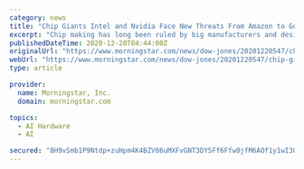 ```yaml
---
category: news
title: "Chip Giants Intel and Nvidia Face New Threats From Amazon to Google to Apple"
excerpt: "Chip making has long been ruled by big manufacturers and design houses such as Intel Corp., Advanced Micro Devices Inc. and graphics-chip maker Nvidia Corp. Now Amazon.com Inc., Microsoft Corp. and Google are getting into the game in the hunt for improved performance and lower costs,"
publishedDateTime: 2020-12-20T04:44:00Z
originalUrl: "https://www.morningstar.com/news/dow-jones/20201220547/chip-giants-intel-and-nvidia-face-new-threats-from-amazon-to-google-to-apple"
webUrl: "https://www.morningstar.com/news/dow-jones/20201220547/chip-giants-intel-and-nvidia-face-new-threats-from-amazon-to-google-to-apple"
type: article

provider:
  name: Morningstar, Inc.
  domain: morningstar.com

topics:
  - AI Hardware
  - AI

secured: "8H9vSmb1P9Ntdp+zuHpm4K4BZV06uMXFvGNT3DY5Ff6Ffw0jfM6AOf1y1wI38LyIB0H7yf5j8wcg1T1fSl6SCobgrpBTUd5aZ5yMF9V1FynyPxDtI7RUxChkQf9oiC7hdhubMnLCDqmvQO3cyMqsFbXKAZ+2C/aOutd44D0PjckIbNWjRBk2uabRtcsjVQeNOmS4u/12COD+23KaDCBMth38oH4uYIG86LdclwhSoGdIytbzGNTBCAUgwDF0iOlu8fAmYfOF+g/F5aNZF6NRoFqLctl10wrAH9F8XJX8+JUiJRMG6CaiI+pwlfCEkatlKXS7FnUDb0/Jw8h+oTaIOEbcV32ZdZsHUeTwWBYP23g=;/ri5bEGLnTnx/HqYzG8Pkg=="
---
```


